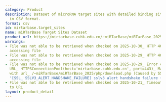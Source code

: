 ```yaml
---
category: Product
description: Dataset of microRNA target sites with detailed binding site information
  in CSV format.
format: csv
id: mirtarbase.target_sites
name: miRTarBase Target Sites Dataset
product_url: https://mirtarbase.cuhk.edu.cn/~miRTarBase/miRTarBase_2025/php/download.php
warnings:
- File was not able to be retrieved when checked on 2025-10-30_ HTTP 403 error when
  accessing file
- File was not able to be retrieved when checked on 2025-10-29_ HTTP 403 error when
  accessing file
- File was not able to be retrieved when checked on 2025-10-29_ Error connecting to
  URL_ HTTPSConnectionPool(host='mirtarbase.cuhk.edu.cn', port=443)_ Max retries exceeded
  with url_ /~miRTarBase/miRTarBase_2025/php/download.php (Caused by SSLError(SSLError(1,
  '[SSL_ SSLV3_ALERT_HANDSHAKE_FAILURE] sslv3 alert handshake failure (_ssl.c_1017)')))
- File was not able to be retrieved when checked on 2025-10-21_ Timeout connecting
  to URL
layout: product_detail
---
```

